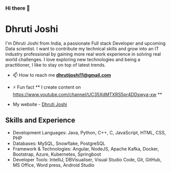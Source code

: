 ### Hi there 👋

# Dhruti Joshi
I'm Dhruti Joshi from India, a passionate Full stack Developer and upcoming Data scientist. I want to contribute my technical skills and grow into an IT industry professional by gaining more real work experience in solving real world challenges. I love exploring new technologies and being a practitioner, I like to stay on top of latest trends.




- 📫 How to reach me **dhrutijoshi11@gmail.com**

- ⚡ Fun fact **  I create content on https://www.youtube.com/channel/UC35XdMTXRS5pr4DDswya-xw **

- My website - [Dhruti Joshi](https://dhrutijoshi11.github.io/DhrutiPortfolio/)


## Skills and Experience
* Development Languages: Java, Python, C++, C, JavaScript, HTML, CSS, PHP
* Databases: MySQL, Snowflake, PostgreSQL
* Framework & Technologies: Angular, NodeJS, Apache Kafka, Docker, Bootstrap, Azure, Kubernetes, Springboot
* Developer Tools:  IntelliJ, DBVisualiser, Visual Studio Code, Git, GitHub, MS Office, Word press, Android Studio



<!--
**dhrutijoshi11/dhrutijoshi11** is a ✨ _special_ ✨ repository because its `README.md` (this file) appears on your GitHub profile.

Here are some ideas to get you started:

- 🔭 I’m currently doing my Master's in Computer Science from Texas A&M University Corpus-Christi.
- 🌱 I’m currently learning ...
- 👯 I’m looking to collaborate on ...
- 🤔 I’m looking for help with ...
- 💬 Ask me about ...
- 📫 How to reach me: ...
- 😄 Pronouns: ...
- ⚡ Fun fact: ...
-->

